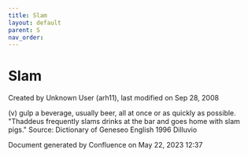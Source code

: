 ```yaml
---
title: Slam
layout: default
parent: S
nav_order:
---
```


# Slam

Created by  Unknown User (arh11), last modified on Sep 28, 2008

(v) gulp a beverage, usually beer, all at once or as quickly as possible. &quot;Thaddeus frequently slams drinks at the bar and goes home with slam pigs.&quot; Source: Dictionary of Geneseo English 1996 Dilluvio

Document generated by Confluence on May 22, 2023 12:37


